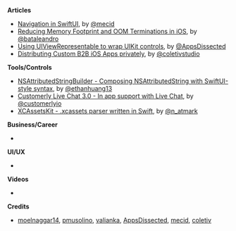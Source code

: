 
**Articles**

* [Navigation in SwiftUI](https://mecid.github.io/2019/07/17/navigation-in-swiftui/), by [@mecid](https://twitter.com/mecid)
* [Reducing Memory Footprint and OOM Terminations in iOS](https://medium.com/flawless-app-stories/techniques-to-reduce-memory-footprint-and-oom-terminations-in-ios-a0f6bef38217), by [@bataleandro](https://twitter.com/bataleandro)
* [Using UIViewRepresentable to wrap UIKit controls](https://www.appsdissected.com/missing-features-swiftui-uiviewrepresentable-wrap-uikit-controls/), by [@AppsDissected](https://twitter.com/AppsDissected)
* [Distributing Custom B2B iOS Apps privately](https://coletiv.com/blog/distribute-custom-b2b-ios-app/), by [@coletivstudio](https://twitter.com/coletivstudio)

**Tools/Controls**

* [NSAttributedStringBuilder - Composing NSAttributedString with SwiftUI-style syntax](https://github.com/ethanhuang13/NSAttributedStringBuilder), by [@ethanhuang13](https://twitter.com/ethanhuang13)
* [Customerly Live Chat 3.0 - In app support with Live Chat](https://github.com/customerly/Customerly-iOS-SDK), by [@customerlyio](https://twitter.com/customerlyio)
* [XCAssetsKit - .xcassets parser written in Swift](https://github.com/natmark/XCAssetsKit), by [@n_atmark](https://twitter.com/n_atmark)

**Business/Career**

*

**UI/UX**

*

**Videos**

*

**Credits**

* [moelnaggar14](https://github.com/MoElnaggar14), [pmusolino](https://github.com/pmusolino), [valianka](https://github.com/valianka), [AppsDissected](https://github.com/AppsDissected), [mecid](https://github.com/mecid), [coletiv](https://github.com/coletiv)
